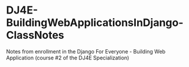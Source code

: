 # DJ4E-BuildingWebApplicationsInDjango-ClassNotes
Notes from enrollment in the Django For Everyone - Building Web Application (course #2 of the DJ4E Specialization)
